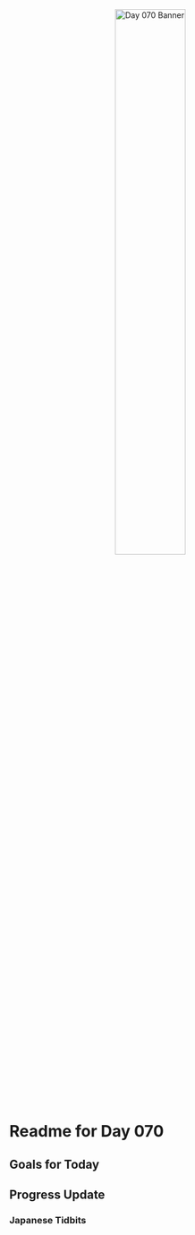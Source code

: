 <div align="center">
 <img src="../..Images/image_070.jpg" alt="Day 070 Banner" width="50%">
</div>

# Readme for Day 070

## Goals for Today

## Progress Update

### Japanese Tidbits

